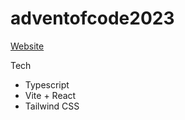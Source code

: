 # adventofcode2023

[Website](https://dotheygandalf.github.io/adventofcode2023/)

Tech
* Typescript
* Vite + React
* Tailwind CSS